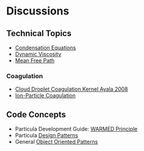 # Discussions

## Technical Topics

- [Condensation Equations](Technical/Condensation_Equations.md)
- [Dynamic Viscosity](Technical/dynamic_viscosity.ipynb)
- [Mean Free Path](Technical/mean_free_path.ipynb)

### Coagulation

- [Cloud Droplet Coagulation Kernel Ayala 2008](Technical/Cloud_Droplet_Coagulation/index.md)
- [Ion-Particle Coagulation](Technical/ionparticle_coagulation.ipynb)

## Code Concepts

- Particula Development Guide: [WARMED Principle](Code_Concepts/WARMED_principle.md)
- Particula [Design Patterns](Code_Concepts/Design_Patterns.md)
- General [Object Oriented Patterns](Code_Concepts/Object_Oriented_Patterns.md)
